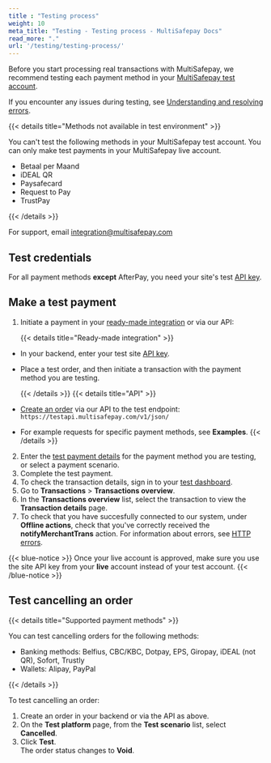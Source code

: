 ```yaml
---
title : "Testing process"
weight: 10
meta_title: "Testing - Testing process - MultiSafepay Docs"
read_more: "."
url: '/testing/testing-process/'
---
```


Before you start processing real transactions with MultiSafepay, we recommend testing each payment method in your [MultiSafepay test account](https://testmerchant.multisafepay.com/).

If you encounter any issues during testing, see [Understanding and resolving errors](/developer/errors-explained/understanding-and-resolving-errors/).

{{< details title="Methods not available in test environment" >}}

You can't test the following methods in your MultiSafepay test account. You can only make test payments in your MultiSafepay live account.

- Betaal per Maand
- iDEAL QR
- Paysafecard
- Request to Pay
- TrustPay

{{< /details >}}

For support, email <integration@multisafepay.com>

## Test credentials

For all payment methods **except** AfterPay, you need your site's test [API key](/account/site-id-api-key-secure-code/).

## Make a test payment

1. Initiate a payment in your [ready-made integration](/integrations/) or via our API:  

    {{< details title="Ready-made integration" >}}

- In your backend, enter your test site [API key](/account/site-id-api-key-secure-code/).
- Place a test order, and then initiate a transaction with the payment method you are testing. 

    {{< /details >}}
    {{< details title="API" >}}
  
- [Create an order](https://docs-api.multisafepay.com/reference/createorder) via our API to the test endpoint: `https://testapi.multisafepay.com/v1/json/` 
- For example requests for specific payment methods, see **Examples**.
    {{< /details >}}
2. Enter the [test payment details](/testing/test-payment-details/) for the payment method you are testing, or select a payment scenario.
3. Complete the test payment.
4. To check the transaction details, sign in to your [test dashboard](https://testmerchant.multisafepay.com/).
5. Go to **Transactions** > **Transactions overview**.
6. In the **Transactions overview** list, select the transaction to view the **Transaction details** page. 
7. To check that you have succesfully connected to our system, under **Offline actions**, check that you've correctly received the **notifyMerchantTrans** action. For information about errors, see [HTTP errors](/developer/errors-explained/http-errors/).

{{< blue-notice >}} Once your live account is approved, make sure you use the site API key from your **live** account instead of your test account. {{< /blue-notice >}}

## Test cancelling an order

{{< details title="Supported payment methods" >}}

You can test cancelling orders for the following methods:

- Banking methods: Belfius, CBC/KBC, Dotpay, EPS, Giropay, iDEAL (not QR), Sofort, Trustly
- Wallets: Alipay, PayPal

{{< /details >}}

To test cancelling an order:

1. Create an order in your backend or via the API as above.
2. On the **Test platform** page, from the **Test scenario** list, select **Cancelled**.
3. Click **Test**.  
  The order status changes to **Void**.


